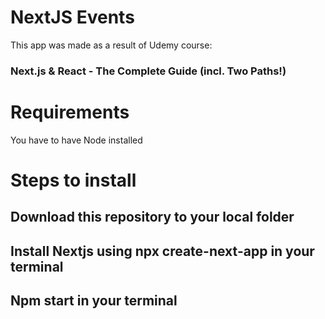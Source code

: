 # NextJS Events

This app was made as a result of Udemy course: <h3>Next.js & React - The Complete Guide (incl. Two Paths!)</h3> 

<h1>Requirements</h1>
<p>You have to have Node installed</p>

<h1>Steps to install</h1>

<h2>Download this repository to your local folder</h2>
<h2>Install Nextjs using <b>npx create-next-app</b> in your terminal</h2>
<h2>Npm start in your terminal</h2>
